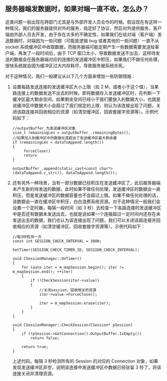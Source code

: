 ## 服务器端发数据时，如果对端一直不收，怎么办？

这类问题一般出现在跨部门尤其是与外部开发人员合作的时候。假设现在有这样一种情况，我们的服务器提供对外的服务，指定好了协议，然后对外提供服务，客户端由外部人员去开发，由于存在太多的不确定性，如果我们在给对端（客户端）发送数据时，对端因为一些问题（可能是逻辑 bug 或者其他的一些问题）一直不从 socket 系统缓冲区中收取数据，而服务器端可能定期产生一些数据需要发送给客户端，再发了一段时间后，由于 TCP 窗口太小，导致数据发送不出去，这样待发送的数据会在服务器端对应的连接的发送缓冲区中积压，如果我们不做任何处理，很快系统就会因为缓冲区过大内存耗尽，导致服务被系统杀死。

对于这种情况，我们一般建议从以下几个方面来增加一些防御措施：

1. 设置每路发送连接的发送缓冲区大小上限（如 2 M，或者小于这个值），当某路连接上的数据发送不出去的时候，即将数据存入发送缓冲区时，先判断一下缓冲区最大剩余空间，如果剩余空间已经小于我们要放入的数据大小，也就是说缓冲区中数据大小会超过了我们规定的上限，则认为该连接出现了问题，关闭该路连接并回收相应的资源（如清空缓冲区、回收套接字资源等）。示例代码如下：

   ```
   //outputBuffer_为发送缓冲区对象
   size_t remainingLen = outputBuffer_.remainingBytes();
   //如果加入到缓冲区中的数据长度超出了发送缓冲区最大剩余量
   if (remainingLen < dataToAppend.length())
   {
   		forceClose()
   		return
   }
   
   outputBuffer_.append(static_cast<const char*>(dataToAppend.c_str()), dataToAppend.length());
   ```

2. 还有另外一种场景，当有一部分数据已经积压在发送缓冲区了，此后服务器端未产生新的待发送的数据，此时如果不做任何处理，发送缓冲区的数据会一直积压，但是发送缓冲区的数据容量也不会超过上限。如果不做任何处理的话，该数据会一直在缓冲区中积压，白白浪费系统资源。对于这种情况一般我们会设置一个定时器，每隔一段时间（如 3 秒）去检查一下各路连接的发送缓冲区中是否还有数据未发送出去，也就是说如果一个连接超过一定时间内还存在未发送出去的数据，我们也认为该连接出现了问题，我们可以关闭该路连接并回收相应的资源（如清空缓冲区、回收套接字资源等）。示例代码如下：

   ```
   //每3秒检测一次
   const int SESSION_CHECK_INTERVAL = 3000;
   
   SetTimer(SESSION_CHECK_TIMER_ID, SESSION_CHECK_INTERVAL);
   
   void CSessionManager::OnTimer()
   {
       for (auto iter = m_mapSession.begin(); iter != m_mapSession.end(); ++iter)
       {
           if (!CheckSession(iter->value))
           {
               //关闭session，回收相关的资源
               iter->value->ForceClose();
   
               iter = m_mapSession.erase(iter);
           }
       }
   }
   
   void CSessionManager::CheckSession(CSession* pSession)
   {
       if (!pSession->GetConnection().OutputBuffer.IsEmpty())
           return false;
   
       return true;
   }
   ```

   上述代码，每隔 3 秒检测所有的 Session 的对应的 Connection 对象，如果发现发送缓冲区非空，说明该连接中发送缓冲区中数据已经驻留 3 秒了，将该连接关闭并清理资源。
